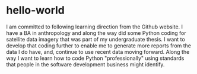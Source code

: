 # hello-world
I am committed to following learning direction from the Github website.
I have a BA in anthropology and along the way did some Python coding for satellite data imagery that was part of my undergraduate thesis. I want to develop that coding further to enable me to generate more reports from the data I do have, and, continue to use recent data moving forward. Along the way I want to learn how to code Python "professionally" using standards that people in the software development business might identify. 
 
